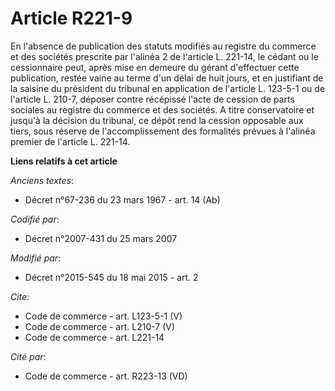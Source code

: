 # Article R221-9

En l'absence de publication des statuts modifiés au registre du commerce et des sociétés prescrite par l'alinéa 2 de
l'article L. 221-14, le cédant ou le cessionnaire peut, après mise en demeure du gérant d'effectuer cette publication, restée
vaine au terme d'un délai de huit jours, et en justifiant de la saisine du président du tribunal en application de l'article
L. 123-5-1 ou de l'article L. 210-7, déposer contre récépissé l'acte de cession de parts sociales au registre du commerce et
des sociétés. A titre conservatoire et jusqu'à la décision du tribunal, ce dépôt rend la cession opposable aux tiers, sous
réserve de l'accomplissement des formalités prévues à l'alinéa premier de l'article L. 221-14.

**Liens relatifs à cet article**

_Anciens textes_:

  - Décret n°67-236 du 23 mars 1967 - art. 14 (Ab)

_Codifié par_:

  - Décret n°2007-431 du 25 mars 2007

_Modifié par_:

  - Décret n°2015-545 du 18 mai 2015 - art. 2

_Cite_:

  - Code de commerce - art. L123-5-1 (V)
  - Code de commerce - art. L210-7 (V)
  - Code de commerce - art. L221-14

_Cité par_:

  - Code de commerce - art. R223-13 (VD)
